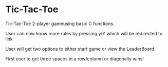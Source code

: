 # Tic-Tac-Toe
Tic-Tac-Toe 2-player gameusing basic C functions.

User can now know more rules by pressing y/Y which will be redirected to link

User will get two options to either start game or view the LeaderBoard.

First user to get three spaces in a row/column or diagonally wins!
